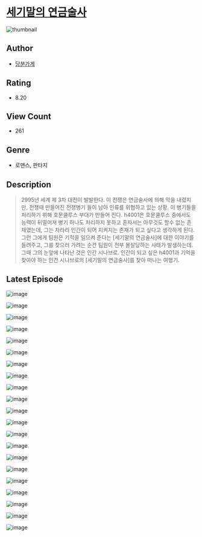 # [세기말의 연금술사](https://comic.naver.com/challenge/list?titleId=810274)
![thumbnail](https://image-comic.pstatic.net/user_contents_data/challenge_comic/2023/05/23/329597/upload_3835206944287831605_480x623.jpeg)

## Author
- [당분가게](https://comic.naver.com/artistTitle?id=329597)

## Rating
- 8.20

## View Count
- 261

## Genre
- 로맨스, 판타지

## Description
> 2995년 세계 제 3차 대전이 발발한다. 이 전쟁은 연금술사에 의해 막을 내렸지만, 전쟁때 만들어진 전쟁병기 들이 남아 인류를 위협하고 있는 상황. 이 병기들을 처리하기 위해 호문쿨루스 부대가 만들어 진다. h4001은 호문쿨루스 중에서도 능력이 뒤떨어져 병기 하나도 처리하지 못하고 혼자서는 아무것도 할수 없는 존재였는데, 그는 차라리 인간이 되어 지켜지는 존재가 되고 싶다고 생각하게 된다. 그런 그에게 팀원은 기적을 일으켜 준다는 [세기말의 연금술사]에 대한 이야기를 들려주고, 그를 찾으러 가려는 순간 팀원이 전부 몰살당하는 사태가 발생하는데. 그때 그의 눈앞에 나타난 것은 인간 시나브로. 인간이 되고 싶은 h4001과 기억을 찾아야 하는 인간 시나브로의 [세기말의 연금술사]를 찾아 떠나는 여행기.


## Latest Episode
![image](https://image-comic.pstatic.net/user_contents_data/challenge_comic/2023/05/23/329597/upload_4063713837405386292.jpeg)

![image](https://image-comic.pstatic.net/user_contents_data/challenge_comic/2023/05/23/329597/upload_3630292057499973426.jpeg)

![image](https://image-comic.pstatic.net/user_contents_data/challenge_comic/2023/05/23/329597/upload_3919370156277839459.jpeg)

![image](https://image-comic.pstatic.net/user_contents_data/challenge_comic/2023/05/23/329597/upload_7089853505910944100.jpeg)

![image](https://image-comic.pstatic.net/user_contents_data/challenge_comic/2023/05/23/329597/upload_3617572708649754979.jpeg)

![image](https://image-comic.pstatic.net/user_contents_data/challenge_comic/2023/05/23/329597/upload_7221294839020861286.jpeg)

![image](https://image-comic.pstatic.net/user_contents_data/challenge_comic/2023/05/23/329597/upload_3618140069487194928.jpeg)

![image](https://image-comic.pstatic.net/user_contents_data/challenge_comic/2023/05/23/329597/upload_3977857363862501170.jpeg)

![image](https://image-comic.pstatic.net/user_contents_data/challenge_comic/2023/05/23/329597/upload_3691092859246830386.jpeg)

![image](https://image-comic.pstatic.net/user_contents_data/challenge_comic/2023/05/23/329597/upload_3617009767255521076.jpeg)

![image](https://image-comic.pstatic.net/user_contents_data/challenge_comic/2023/05/23/329597/upload_7293070760550479969.jpeg)

![image](https://image-comic.pstatic.net/user_contents_data/challenge_comic/2023/05/23/329597/upload_7161342643978449765.jpeg)

![image](https://image-comic.pstatic.net/user_contents_data/challenge_comic/2023/05/23/329597/upload_3472382206758118709.jpeg)

![image](https://image-comic.pstatic.net/user_contents_data/challenge_comic/2023/05/23/329597/upload_3544948844615263845.jpeg)

![image](https://image-comic.pstatic.net/user_contents_data/challenge_comic/2023/05/23/329597/upload_7364854546091565622.jpeg)

![image](https://image-comic.pstatic.net/user_contents_data/challenge_comic/2023/05/23/329597/upload_3618701894961686072.jpeg)

![image](https://image-comic.pstatic.net/user_contents_data/challenge_comic/2023/05/23/329597/upload_7221068322512582758.jpeg)

![image](https://image-comic.pstatic.net/user_contents_data/challenge_comic/2023/05/23/329597/upload_3832623998247907686.jpeg)

![image](https://image-comic.pstatic.net/user_contents_data/challenge_comic/2023/05/23/329597/upload_7305182971327756390.jpeg)

![image](https://image-comic.pstatic.net/user_contents_data/challenge_comic/2023/05/23/329597/upload_3702856328765727077.jpeg)

![image](https://image-comic.pstatic.net/user_contents_data/challenge_comic/2023/05/23/329597/upload_3630524934921610804.jpeg)
